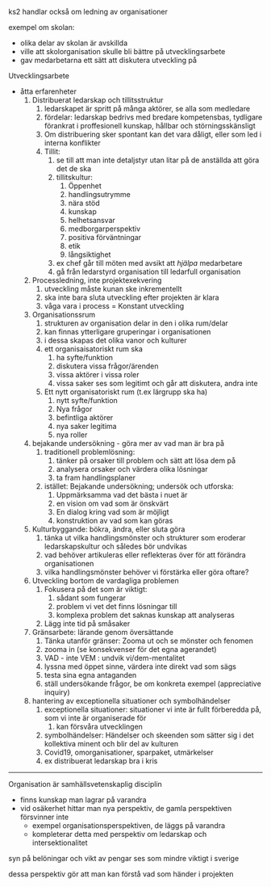 
ks2 handlar också om ledning av organisationer

exempel om skolan:
- olika delar av skolan är avskillda
- ville att skolorganisation skulle bli bättre på utvecklingsarbete
- gav medarbetarna ett sätt att diskutera utveckling på

Utvecklingsarbete
- åtta erfarenheter
	1. Distribuerat ledarskap och tillitsstruktur
		1. ledarskapet är spritt på många aktörer, se alla som medledare
		2. fördelar: ledarskap bedrivs med bredare kompetensbas, tydligare förankrat i proffesionell kunskap, hållbar och störningsskänsligt
		3. Om distribuering sker spontant kan det vara dåligt, eller som led i interna konflikter
		4. Tillit:
			1. se till att man inte detaljstyr utan litar på de anställda att göra det de ska
			2. tillitskultur:
				1. Öppenhet
				2. handlingsutrymme
				3. nära stöd
				4. kunskap
				5. helhetsansvar
				6. medborgarperspektiv
				7. positiva förväntningar
				8. etik
				9. långsiktighet
			3. ex chef går till möten med avsikt att *hjälpa* medarbetare
			4. gå från ledarstyrd organisation till ledarfull organisation
	2. Processledning, inte projektexekvering
		1. utveckling måste kunan ske inkrementellt
		2. ska inte bara sluta utveckling efter projekten är klara
		3. våga vara i process = Konstant utveckling
	3. Organisationssrum
		1. strukturen av organisation delar in den i olika rum/delar
		2. kan finnas ytterligare gruperingar i organisationen
		3. i dessa skapas det olika vanor och kulturer
		4. ett organisaisatoriskt rum ska
			1. ha syfte/funktion
			2. diskutera vissa frågor/ärenden
			3. vissa aktörer i vissa roler
			4. vissa saker ses som legitimt och går att diskutera, andra inte
		5. Ett nytt organisatoriskt rum (t.ex lärgrupp ska ha)
			1. nytt syfte/funktion
			2. Nya frågor
			3. befintliga aktörer
			4. nya saker legitima
			5. nya roller
	4. bejakande undersökning - göra mer av vad man är bra på
		1. traditionell problemlösning:
			1. tänker på orsaker till problem och sätt att lösa dem på
			2. analysera orsaker och värdera olika lösningar
			3. ta fram handlingsplaner
		2. istället: Bejakande undersökning; undersök och utforska:
			1. Uppmärksamma vad det bästa i nuet är
			2. en vision om vad som är önskvärt
			3. En dialog kring vad som är möjligt
			4. konstruktion av vad som kan göras
	5. Kulturbyggande: bökra, ändra, eller sluta göra
		1. tänka ut vilka handlingsmönster och strukturer som eroderar ledarskapskultur och således bör undvikas
		2. vad behöver artikuleras eller reflekteras över för att förändra organisationen
		3. vilka handlingsmönster behöver vi förstärka eller göra oftare?
	6. Utveckling bortom de vardagliga problemen
		1. Fokusera på det som är viktigt:
			1. sådant som fungerar
			2. problem vi vet det finns lösningar till
			3. komplexa problem det saknas kunskap att analyseras
		2. Lägg inte tid på småsaker
	7. Gränsarbete: lärande genom översättande
		1. Tänka utanför gränser: Zooma ut och se mönster och fenomen
		2. zooma in (se konsekvenser för det egna agerandet)
		3. VAD - inte VEM : undvik vi/dem-mentalitet
		4. lyssna med öppet sinne, värdera inte direkt vad som sägs
		5. testa sina egna antaganden
		6. ställ undersökande frågor, be om konkreta exempel (appreciative inquiry)
	8. hantering av exceptionella situationer och symbolhändelser
		1. exceptionella situationer: situationer vi inte är fullt förberedda på, som vi inte är organiserade för
			1. kan försvåra utvecklingen
		2. symbolhändelser: Händelser och skeenden som sätter sig i det kollektiva minent och blir del av kulturen
		3. Covid19, omorganisationer, sparpaket, utmärkelser
		4. ex distribuerat ledarskap bra i kris

---

Organisation är samhällsvetenskaplig disciplin
- finns kunskap man lagrar på varandra
- vid osäkerhet hittar man nya perspektiv, de gamla perspektiven försvinner inte
	- exempel organisationsperspektiven, de läggs på varandra
	- kompleterar detta med perspektiv om ledarskap och intersektionalitet

syn på belöningar och vikt av pengar ses som mindre viktigt i sverige

dessa perspektiv gör att man kan förstå vad som händer i projekten
